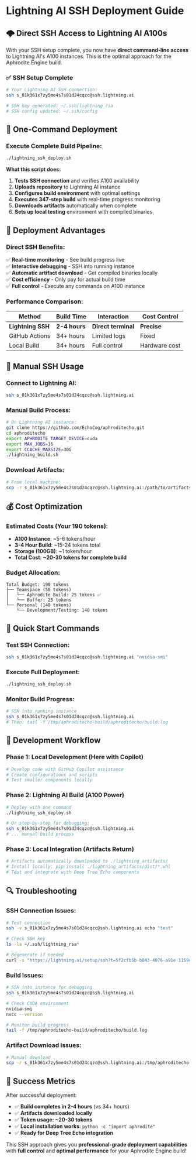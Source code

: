 # Lightning AI SSH Deployment Guide

## 🌩️ Direct SSH Access to Lightning AI A100s

With your SSH setup complete, you now have **direct command-line access** to Lightning AI's A100 instances. This is the optimal approach for the Aphrodite Engine build.

### ✅ SSH Setup Complete
```bash
# Your Lightning AI SSH connection:
ssh s_01k361x7zy5me4s7s01d24cqzc@ssh.lightning.ai

# SSH key generated: ~/.ssh/lightning_rsa
# SSH config updated: ~/.ssh/config
```

## 🚀 One-Command Deployment

### Execute Complete Build Pipeline:
```bash
./lightning_ssh_deploy.sh
```

**What this script does:**
1. **Tests SSH connection** and verifies A100 availability
2. **Uploads repository** to Lightning AI instance
3. **Configures build environment** with optimal settings
4. **Executes 347-step build** with real-time progress monitoring
5. **Downloads artifacts** automatically when complete
6. **Sets up local testing** environment with compiled binaries

## 🎯 Deployment Advantages

### **Direct SSH Benefits:**
✅ **Real-time monitoring** - See build progress live  
✅ **Interactive debugging** - SSH into running instance  
✅ **Automatic artifact download** - Get compiled binaries locally  
✅ **Cost efficiency** - Only pay for actual build time  
✅ **Full control** - Execute any commands on A100 instance  

### **Performance Comparison:**
| Method | Build Time | Interaction | Cost Control |
|--------|------------|-------------|--------------|
| **Lightning SSH** | **2-4 hours** | **Direct terminal** | **Precise** |
| GitHub Actions | 34+ hours | Limited logs | Fixed |
| Local Build | 34+ hours | Full control | Hardware cost |

## 🔧 Manual SSH Usage

### Connect to Lightning AI:
```bash
ssh s_01k361x7zy5me4s7s01d24cqzc@ssh.lightning.ai
```

### Manual Build Process:
```bash
# On Lightning AI instance:
git clone https://github.com/EchoCog/aphroditecho.git
cd aphroditecho
export APHRODITE_TARGET_DEVICE=cuda
export MAX_JOBS=16
export CCACHE_MAXSIZE=30G
./lightning_build.sh
```

### Download Artifacts:
```bash
# From local machine:
scp -r s_01k361x7zy5me4s7s01d24cqzc@ssh.lightning.ai:/path/to/artifacts ./local_artifacts/
```

## 💰 Cost Optimization

### **Estimated Costs (Your 190 tokens):**
- **A100 Instance**: ~5-6 tokens/hour
- **3-4 Hour Build**: ~15-24 tokens total
- **Storage (100GB)**: ~1 token/hour
- **Total Cost**: **~20-30 tokens for complete build**

### **Budget Allocation:**
```
Total Budget: 190 tokens
├── Teamspace (50 tokens)
│   └── Aphrodite Build: 25 tokens ✅
│   └── Buffer: 25 tokens
└── Personal (140 tokens)
    └── Development/Testing: 140 tokens
```

## 🚀 Quick Start Commands

### **Test SSH Connection:**
```bash
ssh s_01k361x7zy5me4s7s01d24cqzc@ssh.lightning.ai "nvidia-smi"
```

### **Execute Full Deployment:**
```bash
./lightning_ssh_deploy.sh
```

### **Monitor Build Progress:**
```bash
# SSH into running instance
ssh s_01k361x7zy5me4s7s01d24cqzc@ssh.lightning.ai
# Then: tail -f /tmp/aphroditecho-build/aphroditecho/build.log
```

## 🎯 Development Workflow

### **Phase 1: Local Development** (Here with Copilot)
```bash
# Develop code with GitHub Copilot assistance
# Create configurations and scripts
# Test smaller components locally
```

### **Phase 2: Lightning AI Build** (A100 Power)
```bash
# Deploy with one command
./lightning_ssh_deploy.sh

# Or step-by-step for debugging:
ssh s_01k361x7zy5me4s7s01d24cqzc@ssh.lightning.ai
# ... manual build process
```

### **Phase 3: Local Integration** (Artifacts Return)
```bash
# Artifacts automatically downloaded to ./lightning_artifacts/
# Install locally: pip install ./lightning_artifacts/dist/*.whl
# Test and integrate with Deep Tree Echo components
```

## 🔍 Troubleshooting

### **SSH Connection Issues:**
```bash
# Test connection
ssh -v s_01k361x7zy5me4s7s01d24cqzc@ssh.lightning.ai echo "test"

# Check SSH key
ls -la ~/.ssh/lightning_rsa*

# Regenerate if needed
curl -s "https://lightning.ai/setup/ssh?t=5f2cfb5b-b043-4076-a91e-1159cba38387&s=01k361x7zy5me4s7s01d24cqzc" | bash
```

### **Build Issues:**
```bash
# SSH into instance for debugging
ssh s_01k361x7zy5me4s7s01d24cqzc@ssh.lightning.ai

# Check CUDA environment
nvidia-smi
nvcc --version

# Monitor build progress
tail -f /tmp/aphroditecho-build/aphroditecho/build.log
```

### **Artifact Download Issues:**
```bash
# Manual download
scp -r s_01k361x7zy5me4s7s01d24cqzc@ssh.lightning.ai:/tmp/aphroditecho-build/aphroditecho/dist ./manual_artifacts/
```

## 🎉 Success Metrics

After successful deployment:
- ✅ **Build completes in 2-4 hours** (vs 34+ hours)
- ✅ **Artifacts downloaded locally** 
- ✅ **Token usage: ~20-30 tokens**
- ✅ **Local installation works**: `python -c "import aphrodite"`
- ✅ **Ready for Deep Tree Echo integration**

This SSH approach gives you **professional-grade deployment capabilities** with **full control** and **optimal performance** for your Aphrodite Engine build!
